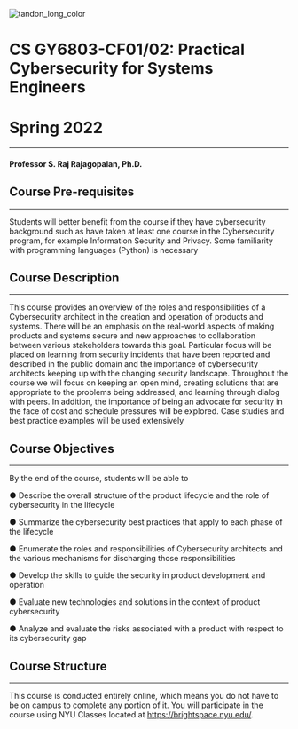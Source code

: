 ![tandon_long_color](https://user-images.githubusercontent.com/81187590/152059832-bee13e82-26af-443f-b461-66406a5c17bf.jpg)
# CS GY6803-CF01/02: Practical Cybersecurity for Systems Engineers
# Spring 2022
---------------
#### Professor S. Raj Rajagopalan, Ph.D.

## Course Pre-requisites  
---------------
Students will better benefit from the course if they have cybersecurity background such as have
taken at least one course in the Cybersecurity program, for example Information Security and
Privacy. Some familiarity with programming languages (Python) is necessary

## Course Description
---------------

This course provides an overview of the roles and responsibilities of a Cybersecurity architect in
the creation and operation of products and systems. There will be an emphasis on the
real-world aspects of making products and systems secure and new approaches to
collaboration between various stakeholders towards this goal. Particular focus will be placed on
learning from security incidents that have been reported and described in the public domain and
the importance of cybersecurity architects keeping up with the changing security landscape.
Throughout the course we will focus on keeping an open mind, creating solutions that are
appropriate to the problems being addressed, and learning through dialog with peers. In
addition, the importance of being an advocate for security in the face of cost and schedule
pressures will be explored. Case studies and best practice examples will be used extensively


## Course Objectives
---------------
By the end of the course, students will be able to

  ● Describe the overall structure of the product lifecycle and the role of cybersecurity in the
  lifecycle

  ● Summarize the cybersecurity best practices that apply to each phase of the lifecycle

  ● Enumerate the roles and responsibilities of Cybersecurity architects and the various
  mechanisms for discharging those responsibilities

  ● Develop the skills to guide the security in product development and operation

  ● Evaluate new technologies and solutions in the context of product cybersecurity

  ● Analyze and evaluate the risks associated with a product with respect to its cybersecurity
gap

## Course Structure 
---------------
This course is conducted entirely online, which means you do not have to be on campus to
complete any portion of it. You will participate in the course using NYU Classes located at
https://brightspace.nyu.edu/.





